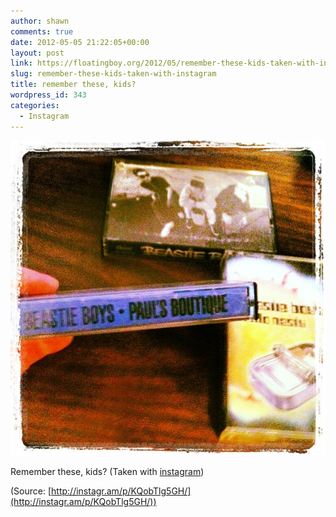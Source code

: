 ```yaml
---
author: shawn
comments: true
date: 2012-05-05 21:22:05+00:00
layout: post
link: https://floatingboy.org/2012/05/remember-these-kids-taken-with-instagram/
slug: remember-these-kids-taken-with-instagram
title: remember these, kids?
wordpress_id: 343
categories:
  - Instagram
---
```


[![](/assets/media/2012/06/tumblr_m3kjctLjfl1qzw17so1_1280.jpg)](http://instagr.am/p/KQobTlg5GH/)

Remember these, kids? (Taken with [instagram](http://instagr.am))

(Source: [http://instagr.am/p/KQobTlg5GH/](http://instagr.am/p/KQobTlg5GH/))
